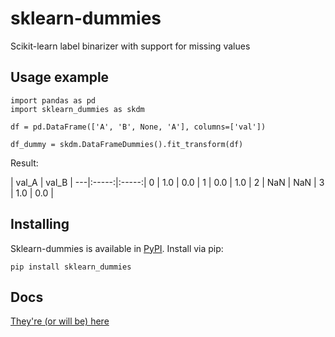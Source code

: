 # sklearn-dummies
Scikit-learn label binarizer with support for missing values

## Usage example

```
import pandas as pd
import sklearn_dummies as skdm

df = pd.DataFrame(['A', 'B', None, 'A'], columns=['val'])

df_dummy = skdm.DataFrameDummies().fit_transform(df)
```

Result:

   | val_A | val_B |
---|:-----:|:-----:|
0  |   1.0 |   0.0 |
1  |   0.0 |   1.0 |
2  |   NaN |   NaN |
3  |   1.0 |   0.0 |

## Installing

Sklearn-dummies is available in [PyPI](https://pypi.python.org/pypi/sklearn_dummies). Install via pip:

```
pip install sklearn_dummies
```

## Docs

[They're (or will be) here](http://sklearn-dummies.readthedocs.io)